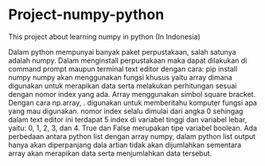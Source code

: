 # Project-numpy-python
This project about learning numpy in python (In Indonesia)

Dalam python mempunyai banyak paket perpustakaan, salah satunya adalah numpy.
Dalam menginstall perpustakaan maka dapat dilakukan di command prompt maupun terminal text editor dengan cara: pip install numpy
numpy akan menggunakan fungsi khusus yaitu array dimana digunakan untuk merapikan data serta melakukan perhitungan sesuai dengan nomor index yang ada. 
Array menggunakan simbol square bracket. Dengan cara np.array, . digunakan untuk memberitahu komputer fungsi apa yang mau digunakan.
nomor index selalu dimulai dari angka 0 sehingag dalam text editor ini terdapat 5 index di variabel tinggi dan variabel lebar, yaitu: 0, 1, 2, 3, dan 4.
True dan False merupakan tipe variabel boolean.
Ada perbedaan antara python list dengan array numpy, dalam python list output hanya akan diperpanjang dala artian tidak akan dijumlahkan sementara array akan merapikan data serta menjumlahkan data tersebut.
